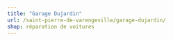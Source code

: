 ```yaml
---
title: "Garage Dujardin"
url: /saint-pierre-de-varengeville/garage-dujardin/
shop: réparation de voitures
---
```

